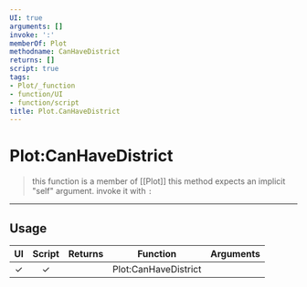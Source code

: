 ```yaml
---
UI: true
arguments: []
invoke: ':'
memberOf: Plot
methodname: CanHaveDistrict
returns: []
script: true
tags:
- Plot/_function
- function/UI
- function/script
title: Plot.CanHaveDistrict
---
```

# Plot:CanHaveDistrict
> this function is a member of [[Plot]]
> this method expects an implicit "self" argument. invoke it with `:`
-----
## Usage
|  UI | Script | Returns | Function | Arguments |
|:---:|:------:|-------:|:--------:|:---------|
|✓|✓||Plot:CanHaveDistrict||
